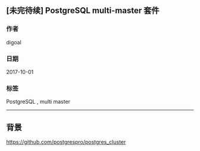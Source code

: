 ## [未完待续] PostgreSQL multi-master 套件
    
### 作者    
digoal    
    
### 日期    
2017-10-01    
    
### 标签    
PostgreSQL , multi master    
    
----    
    
## 背景    

https://github.com/postgrespro/postgres_cluster



